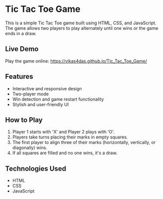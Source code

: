 # Tic Tac Toe Game

This is a simple Tic Tac Toe game built using HTML, CSS, and JavaScript. The game allows two players to play alternately until one wins or the game ends in a draw.

## Live Demo
Play the game online: https://vikas4das.github.io/Tic_Tac_Toe_Game/

## Features
- Interactive and responsive design
- Two-player mode
- Win detection and game restart functionality
- Stylish and user-friendly UI

## How to Play
1. Player 1 starts with 'X' and Player 2 plays with 'O'.
2. Players take turns placing their marks in empty squares.
3. The first player to align three of their marks (horizontally, vertically, or diagonally) wins.
4. If all squares are filled and no one wins, it's a draw.

## Technologies Used
- HTML
- CSS
- JavaScript
